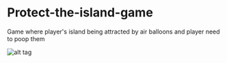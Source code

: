 # Protect-the-island-game
Game where player's island being attracted by air balloons and player need  to poop them

![alt tag](https://github.com/jviaches/Protect-the-island-game/tree/master/images/main_window.PNG)
